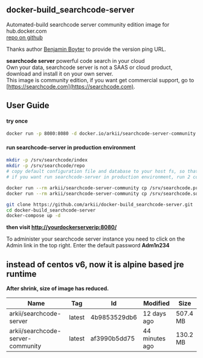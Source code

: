 ## docker-build_searchcode-server  

Automated-build searchcode server community edition image for hub.docker.com  
[repo on github](https://github.com/arkii/docker-build_searchcode-server)  

Thanks author [Benjamin Boyter](http://www.boyter.org/) to provide the version ping URL.
  
**searchcode server** powerful code search in your cloud  
Own your data, searchcode server is not a SAAS or cloud product, download and install it on your own server.  
This image is community edition, if you want get commercial support, go to [https://searchcode.com](https://searchcode.com).  

## User Guide

#### try once
``` sh
docker run -p 8080:8080 -d docker.io/arkii/searchcode-server-community
```

#### run searchcode-server in production environment

```sh
mkdir -p /srv/searchcode/index
mkdir -p /srv/searchcode/repo
# copy default configuration file and database to your host fs, so that your configuration could kept after you destroy the container.
# if you want run searchcode-server in production environment, run 2 commands below is recommended.

docker run --rm arkii/searchcode-server-community cp /srv/searchcode.properties /srv/searchcode/searchcode.properties
docker run --rm arkii/searchcode-server-community cp /srv/searchcode.sqlite /srv/searchcode/searchcode.sqlite

git clone https://github.com/arkii/docker-build_searchcode-server.git
cd docker-build_searchcode-server
docker-compose up -d
```

**then visit [http://yourdockerserverip:8080/](http://yourdockerserverip:8080/)**  

To administer your searchcode server instance you need to click on the Admin link in the top right.
Enter the default password **Adm1n234**


## instead of centos v6, now it is alpine based jre runtime  

**After shrink, size of image has reduced.**

Name | Tag | Id | Modified | Size
--- | --- | --- | --- | ---
arkii/searchcode-server | latest | 4b9853529db6 | 12 days ago | 507.4 MB
arkii/searchcode-server-community | latest | af3990b5dd75 | 44 minutes ago | 130.2 MB
